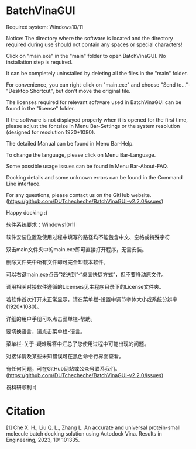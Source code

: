 # BatchVinaGUI

Required system: Windows10/11

Notice: The directory where the software is located and the directory required during use should not contain any spaces or special characters!

Click on "main.exe" in the "main" folder to open BatchVinaGUI. No installation step is required. 

It can be completely uninstalled by deleting all the files in the "main" folder.

For convenience, you can right-click on "main.exe" and choose "Send to..."-"Desktop Shortcut", but don't move the original file.

The licenses required for relevant software used in BatchVinaGUI can be found in the "license" folder.

If the software is not displayed properly when it is opened for the first time, please adjust the fontsize in Menu Bar-Settings or the system resolution (designed for resolution 1920*1080).

The detailed Manual can be found in Menu Bar-Help.

To change the language, please click on Menu Bar-Language.

Some possible usage issues can be found in Menu Bar-About-FAQ.

Docking details and some unknown errors can be found in the Command Line interface.

For any questions, please contact us on the GitHub website. (https://github.com/DUTchecheche/BatchVinaGUI-v2.2.0/issues)

Happy docking :)

软件系统要求：Windows10/11

软件安装位置及使用过程中填写的路径均不能包含中文、空格或特殊字符

双击main文件夹中的main.exe即可直接打开程序，无需安装。

删除文件夹中所有文件即可完全卸载本软件。

可以右键main.exe点击“发送到”-“桌面快捷方式”，但不要移动原文件。

调用相关对接软件遵循的Licenses见主程序目录下的License文件夹。

若软件首次打开未正常显示，请在菜单栏-设置中调节字体大小或系统分辨率(1920*1080)。

详细的用户手册可以点击菜单栏-帮助。

要切换语言，请点击菜单栏-语言。

菜单栏-关于-疑难解答中汇总了您使用过程中可能出现的问题。

对接详情及某些未知错误可在黑色命令行界面查看。

有任何问题，可在GitHub网站或公众号联系我们。(https://github.com/DUTchecheche/BatchVinaGUI-v2.2.0/issues)

祝科研顺利 :)

# Citation

[1] Che X. H., Liu Q. L., Zhang L. An accurate and universal protein-small molecule batch docking solution using Autodock Vina. Results in Engineering, 2023, 19: 101335.
